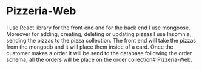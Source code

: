# Pizzeria-Web
I use React library for the front end and for the back end I use mongoose. Moreover for adding, creating, deleting or updating pizzas I use Insomnia, sending the pizzas to the pizza collection. The front end will take the pizzas from the mongodb and it will place them inside of a card. Once the customer makes a order it will be send to the database following the order schema, all the orders will be place on the order collection# Pizzeria-Web.
